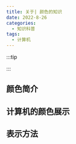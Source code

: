 ```yaml
---
title: 关于| 颜色的知识
date: 2022-8-26
categories:
  - 知识科普
tags:
  - 计算机
---
```


:::tip



:::

## 颜色简介

## 计算机的颜色展示

## 表示方法